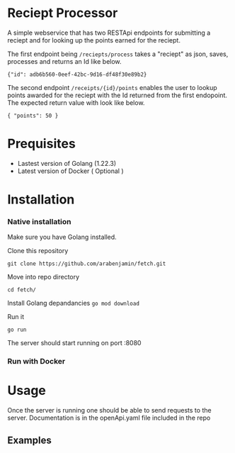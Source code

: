 # Reciept Processor

A simple webservice that has two RESTApi endpoints for submitting a reciept and for looking up the points earned for the reciept. 

The first endpoint being `/reciepts/process` takes a "reciept" as json, saves, processes and returns an Id like below. 

`{"id": adb6b560-0eef-42bc-9d16-df48f30e89b2}`

The second endpoint `/receipts/{id}/points` enables the user to lookup points awarded for the reciept with the Id returned from the first endopoint. The expected return value with look like below.

`{ "points": 50 }`


# Prequisites
* Lastest version of Golang (1.22.3)
* Latest version of Docker ( Optional )

# Installation

### Native installation
Make sure you have Golang installed.

Clone this repository 

`git clone https://github.com/arabenjamin/fetch.git`

Move into repo directory

`cd fetch/`

Install Golang depandancies
`go mod download`

Run it 

`go run` 


The server should start running on port :8080


### Run with Docker



# Usage 
Once the server is running one should be able to send requests to the server. Documentation is in the openApi.yaml file included in the repo

## Examples
